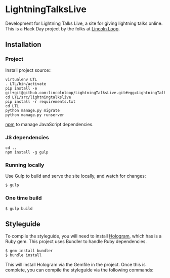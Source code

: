 LightningTalksLive
==================

Development for Lightning Talks Live, a site for giving lightning talks online. This is a Hack Day project by the folks at [Lincoln Loop](http://lincolnloop.com).

## Installation

### Project

Install project source::

    virtualenv LTL
    . LTL/bin/activate
    pip install -e git+git@github.com:lincolnloop/LightningTalksLive.git#egg=LightningTalksLive
    cd LTL/src/lightningtalkslive
    pip install -r requirements.txt
    cd LTL
    python manage.py migrate
    python manage.py runserver


[npm](https://www.npmjs.org/) to manage JavaScript dependencies.

### JS dependencies

    cd ..
    npm install -g gulp

### Running locally

Use Gulp to build and serve the site locally, and watch for changes:

    $ gulp

### One time build

    $ gulp build

## Styleguide

To compile the styleguide, you will need to install [Hologram](http://trulia.github.io/hologram/), which has is a Ruby gem. This project uses Bundler to handle Ruby dependencies.

    $ gem install bundler
    $ bundle install

This will install Hologram via the Gemfile in the project. Once this is complete, you can compile the styleguide via the following commands:


